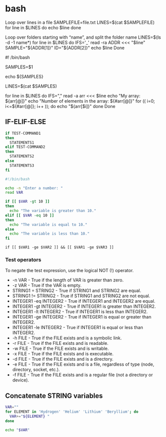 # bash

Loop over lines in a file
SAMPLEFILE=file.txt
LINES=$(cat $SAMPLEFILE)
for line in $LINES
do
        echo $line
done

Loop over folders starting with “name”, and split the folder name
LINES=$(ls -d -1 name*)
for line in $LINES
do
    IFS='_' read -ra ADDR <<< "$line"
    SAMPLE="${ADDR[1]}"
    ID="${ADDR[2]}"
    echo $line
Done

#! /bin/bash

SAMPLES=$1

echo ${SAMPLES}

LINES=$(cat $SAMPLES)

for line in $LINES
do
        IFS="," read -a arr <<< $line
        echo "My array: ${arr[@]}"
        echo "Number of elements in the array: ${#arr[@]}"
        for (( i=0; i<=${#arr[@]}; i++ )); do
                echo "${arr[$i]}"
        done
Done

## IF-ELIF-ELSE
```bash
if TEST-COMMAND1
then
  STATEMENTS1
elif TEST-COMMAND2
then
  STATEMENTS2
else
  STATEMENTS3
fi
```

```bash
#!/bin/bash

echo -n "Enter a number: "
read VAR

if [[ $VAR -gt 10 ]]
then
  echo "The variable is greater than 10."
elif [[ $VAR -eq 10 ]]
then
  echo "The variable is equal to 10."
else
  echo "The variable is less than 10."
fi
```

```
if [[ $VAR1 -ge $VAR2 ]] && [[ $VAR1 -ge $VAR3 ]]
```

### Test operators
To negate the test expression, use the logical NOT (!) operator.

* -n VAR - True if the length of VAR is greater than zero.
* -z VAR - True if the VAR is empty.
* STRING1 = STRING2 - True if STRING1 and STRING2 are equal.
* STRING1 != STRING2 - True if STRING1 and STRING2 are not equal.
* INTEGER1 -eq INTEGER2 - True if INTEGER1 and INTEGER2 are equal.
* INTEGER1 -gt INTEGER2 - True if INTEGER1 is greater than INTEGER2.
* INTEGER1 -lt INTEGER2 - True if INTEGER1 is less than INTEGER2.
* INTEGER1 -ge INTEGER2 - True if INTEGER1 is equal or greater than INTEGER2.
* INTEGER1 -le INTEGER2 - True if INTEGER1 is equal or less than INTEGER2.
* -h FILE - True if the FILE exists and is a symbolic link.
* -r FILE - True if the FILE exists and is readable.
* -w FILE - True if the FILE exists and is writable.
* -x FILE - True if the FILE exists and is executable.
* -d FILE - True if the FILE exists and is a directory.
* -e FILE - True if the FILE exists and is a file, regardless of type (node, directory, socket, etc.).
* -f FILE - True if the FILE exists and is a regular file (not a directory or device).

## Concatenate STRING variables
```bash
VAR=""
for ELEMENT in 'Hydrogen' 'Helium' 'Lithium' 'Beryllium'; do
  VAR+="${ELEMENT} "
done

echo "$VAR"
```

